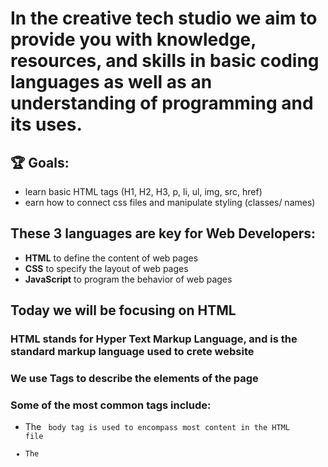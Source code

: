 # In the creative tech studio we aim to provide you with knowledge, resources, and skills in basic coding languages as well as an understanding of programming and its uses.

## 🏆 Goals:
- learn basic HTML tags (H1, H2, H3, p, li, ul, img, src, href)
- earn how to connect css files and manipulate styling (classes/ names)

## These 3 languages are key for Web Developers:

- **HTML** to define the content of web pages
- **CSS** to specify the layout of web pages
- **JavaScript** to program the behavior of web pages

## Today we will be focusing on HTML

### HTML stands for Hyper Text Markup Language, and is the standard markup language used to crete website
### We use **Tags** to describe the elements of the page

### Some of the most common tags include:

- The <code> body tag is used to encompass most content in the HTML file 
- The <title>
- The <p> tag refers to "paragraph" and is used to hold any long piece of text 
- The <H1> tag refers to Header 1, the <H2> tag refers to Header 2, and finally <H3> tag refers to Header 3. These are often used to style your text into various headers and subheaders depending on the developers needs
-  The <link> tag refers to a external site

### every one of these must be used with an "opening" and "closing" tag

### ex: <body> my content </body> 








